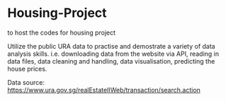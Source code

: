 # Housing-Project
to host the codes for housing project 

Utilize the public URA data to practise and demostrate a variety of data analysis skills.
i.e. downloading data from the website via API, reading in data files, data cleaning and handling, data visualisation, predicting the house prices. 

Data source:
https://www.ura.gov.sg/realEstateIIWeb/transaction/search.action
